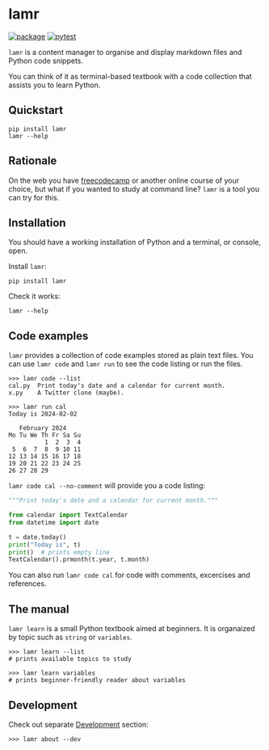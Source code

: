 # lamr

[![package](https://img.shields.io/pypi/v/lamr)](https://pypi.org/project/lamr/)
[![pytest](https://github.com/epogrebnyak/bootcamp/actions/workflows/python-package.yml/badge.svg)](https://github.com/epogrebnyak/bootcamp/actions/workflows/python-package.yml)

`lamr` is a content manager to organise and display markdown files and Python code snippets.

You can think of it as terminal-based textbook with a code collection that assists you to learn Python. 

## Quickstart

```console
pip install lamr
lamr --help
```

## Rationale

On the web you have [freecodecamp](https://www.freecodecamp.org/)
or another online course of your choice,
but what if you wanted to study at command line? `lamr` is a tool you can try for this. 

## Installation

You should have a working installation of Python and a terminal, or console, open.

Install `lamr`:

```console
pip install lamr
```

Check it works:

```console
lamr --help
```

## Code examples

`lamr` provides a collection of code examples stored as plain text files.
You can use `lamr code` and `lamr run` to see the code listing or run the files.

```console
>>> lamr code --list
cal.py  Print today's date and a calendar for current month.
x.py    A Twitter clone (maybe).

>>> lamr run cal
Today is 2024-02-02

   February 2024
Mo Tu We Th Fr Sa Su
          1  2  3  4
 5  6  7  8  9 10 11
12 13 14 15 16 17 18
19 20 21 22 23 24 25
26 27 28 29
```

`lamr code cal --no-comment` will provide you a code listing:

```python
"""Print today's date and a calendar for current month."""

from calendar import TextCalendar
from datetime import date

t = date.today()
print("Today is", t)
print()  # prints empty line
TextCalendar().prmonth(t.year, t.month)
```

You can also run `lamr code cal` for code with comments, excercises and references.

## The manual

`lamr learn` is a small Python textbook aimed at beginners.
It is organaized by topic such as `string` or `variables`.

```console
>>> lamr learn --list
# prints available topics to study

>>> lamr learn variables
# prints beginner-friendly reader about variables
```

## Development

Check out separate [Development](development.md) section:

```console
>>> lamr about --dev
```
